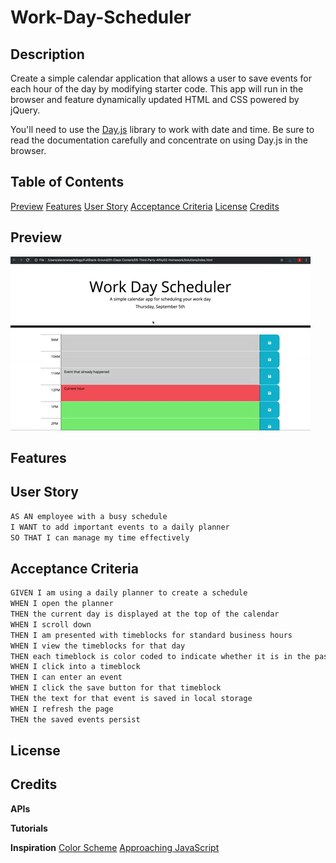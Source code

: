 # Work-Day-Scheduler

## Description

Create a simple calendar application that allows a user to save events for each hour of the day by modifying starter code. This app will run in the browser and feature dynamically updated HTML and CSS powered by jQuery.

You'll need to use the [Day.js](https://day.js.org/en/) library to work with date and time. Be sure to read the documentation carefully and concentrate on using Day.js in the browser.

## Table of Contents
[Preview](#preview)
[Features](#features)
[User Story](#user-story)
[Acceptance Criteria](#acceptance-criteria)
[License](#license)
[Credits](#credits)

## Preview
![A user clicks on slots on the color-coded calendar and edits the events.](./Assets/image/05-third-party-apis-homework-demo.gif)

## Features

## User Story

```md
AS AN employee with a busy schedule
I WANT to add important events to a daily planner
SO THAT I can manage my time effectively
```

## Acceptance Criteria

```md
GIVEN I am using a daily planner to create a schedule
WHEN I open the planner
THEN the current day is displayed at the top of the calendar
WHEN I scroll down
THEN I am presented with timeblocks for standard business hours
WHEN I view the timeblocks for that day
THEN each timeblock is color coded to indicate whether it is in the past, present, or future
WHEN I click into a timeblock
THEN I can enter an event
WHEN I click the save button for that timeblock
THEN the text for that event is saved in local storage
WHEN I refresh the page
THEN the saved events persist
```

## License

## Credits

**APIs**
[]()
[]()
[]()
[]()

**Tutorials**

**Inspiration**
[Color Scheme](https://theswiftiest.com/features/heres-a-color-palette-for-the-midnights-era/)
[Approaching JavaScript](https://codepen.io/judebloom/pen/RwGbVWB?editors=0010)

